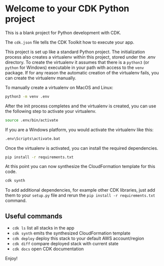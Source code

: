 
# Welcome to your CDK Python project

This is a blank project for Python development with CDK.

The `cdk.json` file tells the CDK Toolkit how to execute your app.

This project is set up like a standard Python project.  The initialization
process also creates a virtualenv within this project, stored under the .env
directory.  To create the virtualenv it assumes that there is a `python3`
(or `python` for Windows) executable in your path with access to the `venv`
package. If for any reason the automatic creation of the virtualenv fails,
you can create the virtualenv manually.

To manually create a virtualenv on MacOS and Linux:

``` bash
python3 -m venv .env
```

After the init process completes and the virtualenv is created, you can use the following
step to activate your virtualenv.

``` bash
source .env/bin/activate
```

If you are a Windows platform, you would activate the virtualenv like this:

``` cmd
.env\Scripts\activate.bat
```

Once the virtualenv is activated, you can install the required dependencies.

``` bash
pip install -r requirements.txt
```

At this point you can now synthesize the CloudFormation template for this code.

``` bash
cdk synth
```

To add additional dependencies, for example other CDK libraries, just add
them to your `setup.py` file and rerun the `pip install -r requirements.txt`
command.

## Useful commands

* `cdk ls`          list all stacks in the app
* `cdk synth`       emits the synthesized CloudFormation template
* `cdk deploy`      deploy this stack to your default AWS account/region
* `cdk diff`        compare deployed stack with current state
* `cdk docs`        open CDK documentation

Enjoy!
